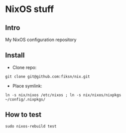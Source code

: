 # NixOS stuff

## Intro

My NixOS configuration repository

## Install

* Clone repo:

```git clone git@github.com:fiksn/nix.git```

* Place symlink:

```ln -s nix/nixos /etc/nixos ; ln -s nix/nixos/nixpkgs ~/config/.nixpkgs/```

## How to test

```sudo nixos-rebuild test```


